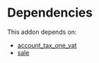 # Dependencies

This addon depends on:

- [account_tax_one_vat](https://github.com/bringout/oca-financial)
- [sale](https://github.com/bringout/oca-ocb-sale/tree/c17ba68cff0610f4dfb2f6dd7d61af76671084cf/odoo-bringout-oca-ocb-sale)
